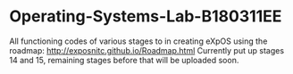 # Operating-Systems-Lab-B180311EE
All functioning codes of various stages to in creating eXpOS using the roadmap: http://exposnitc.github.io/Roadmap.html
Currently put up stages 14 and 15, remaining stages before that will be uploaded soon.
